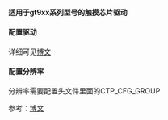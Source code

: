 #### 适用于gt9xx系列型号的触摸芯片驱动

#### 配置驱动

详细可见[博文](https://blog.csdn.net/qq_26943851/article/details/104417858)

#### 配置分辨率

分辨率需要配置头文件里面的CTP_CFG_GROUP

参考：[博文](https://www.cnblogs.com/kn-zheng/p/17529462.html)
